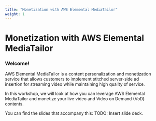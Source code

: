 ```yaml
---
title: "Monetization with AWS Elemental MediaTailor"
weight: 1
---
```


# Monetization with AWS Elemental MediaTailor

### Welcome!

AWS Elemental MediaTailor is a content personalization and monetization service that allows customers to implement stitched server-side ad insertion for streaming video while maintaining high quality of service.

In this workshop, we will look at how you can leverage AWS Elemental MediaTailor and monetize your live video and Video on Demand (VoD) contents. 

You can find the slides that accompany this: TODO: Insert slide deck. 
